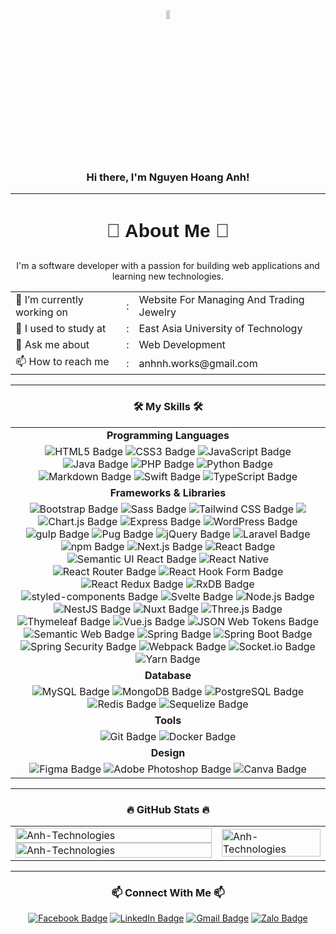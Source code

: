<!--# Hi there, I'm Nguyen Hoang Anh! 👋 ![Vietnam](https://img.shields.io/badge/-Vietnam-DA251D?style=flat&logo=vietnam&logoColor=white)-->
<!------------------------------------------------------------------------------------------->
<div align="center">
    <img src="https://upload.wikimedia.org/wikipedia/commons/thumb/2/21/Flag_of_Vietnam.svg/1200px-Flag_of_Vietnam.svg.png" align="center" width="10%" height="6%">
</div>

<!------------------------------------------------------------------------------------------->
<div>
   <h3 align="center">Hi there, I'm Nguyen Hoang Anh!</h3> 
</div>
<hr>

<!------------------------------------------------------------------------------------------->
<!--## 🚀 About Me 🚀-->
<h3 align="center" style="font-family: Arial, sans-serif; font-size: 30px;">🚀 About Me 🚀</h3>
    <table align="center">
        <p align="center">I'm a software developer with a passion for building web applications and learning new technologies.</p>
        <tr>
            <td>🔭 I’m currently working on</td>
            <td>:</td>
            <td>Website For Managing And Trading Jewelry</td>
        </tr>
        <tr>
            <td>🌱 I used to study at</td>
            <td>:</td>
            <td>East Asia University of Technology</td>
        </tr>
        <tr>
            <td>💬 Ask me about</td>
            <td>:</td>
            <td>Web Development</td>
        </tr>
        <tr>
            <td>📫 How to reach me</td>
            <td>:</td>
            <td>anhnh.works@gmail.com</td>
        </tr>
    </table>
<hr>

<!------------------------------------------------------------------------------------------->
<!--## 🛠️ My Skills 🛠️-->
<h3 align="center">🛠️ My Skills 🛠️</h3>
    <table style="width:100%;" align="center">
        <tbody>
            <!-- Programming Languages -->
            <tr>
     		    <td align="center"><b>Programming Languages</b></td>
     	    </tr>
            <tr>
                <td align="center">
                    <img src="https://img.shields.io/badge/HTML5-E34F26?logo=html5&logoColor=fff&style=for-the-badge" alt="HTML5 Badge">
                    <img src="https://img.shields.io/badge/CSS3-1572B6?logo=css3&logoColor=fff&style=for-the-badge" alt="CSS3 Badge">
                    <img src="https://img.shields.io/badge/JavaScript-F7DF1E?logo=javascript&logoColor=000&style=for-the-badge" alt="JavaScript Badge">
                    <img src="https://img.shields.io/badge/java-%23ED8B00.svg?logo=java&logoColor=white&style=for-the-badge" alt="Java Badge">
                    <img src="https://img.shields.io/badge/PHP-777BB4?logo=php&logoColor=fff&style=for-the-badge" alt="PHP Badge">
                    <img src="https://img.shields.io/badge/python-3670A0?logo=python&logoColor=ffdd54&style=for-the-badge" alt="Python Badge">
                    <img src="https://img.shields.io/badge/Markdown-000?logo=markdown&logoColor=fff&style=for-the-badge" alt="Markdown Badge">
                    <img src="https://img.shields.io/badge/Swift-F05138?logo=swift&logoColor=fff&style=for-the-badge" alt="Swift Badge">
                    <img src="https://img.shields.io/badge/TypeScript-3178C6?logo=typescript&logoColor=fff&style=for-the-badge" alt="TypeScript Badge">
                </td>
            </tr>
            <tr>
     		    <td align="center"><b>Frameworks & Libraries</b></td>
     	    </tr>
            <tr>
                <td align="center">
                    <img src="https://img.shields.io/badge/Bootstrap-7952B3?logo=bootstrap&logoColor=fff&style=for-the-badge" alt="Bootstrap Badge">
                    <img src="https://img.shields.io/badge/Sass-C69?logo=sass&logoColor=fff&style=for-the-badge" alt="Sass Badge">
                    <img src="https://img.shields.io/badge/Tailwind%20CSS-06B6D4?logo=tailwindcss&logoColor=fff&style=for-the-badge" alt="Tailwind CSS Badge">
                    <img src="https://img.shields.io/badge/angular-%23DD0031.svg?logo=angular&logoColor=white&style=for-the-badge">
                    <img src="https://img.shields.io/badge/Chart.js-FF6384?logo=chartdotjs&logoColor=fff&style=for-the-badge" alt="Chart.js Badge">
                    <img src="https://img.shields.io/badge/Express-000?logo=express&logoColor=fff&style=for-the-badge" alt="Express Badge">
                    <img src="https://img.shields.io/badge/WordPress-21759B?logo=wordpress&logoColor=fff&style=for-the-badge" alt="WordPress Badge">
                    <img src="https://img.shields.io/badge/gulp-CF4647?logo=gulp&logoColor=fff&style=for-the-badge" alt="gulp Badge">
                    <img src="https://img.shields.io/badge/Pug-FFF?logo=pug&logoColor=A86454&style=for-the-badge" alt="Pug Badge">
                    <img src="https://img.shields.io/badge/jQuery-0769AD?logo=jquery&logoColor=fff&style=for-the-badge" alt="jQuery Badge">
                    <img src="https://img.shields.io/badge/Laravel-FF2D20?logo=laravel&logoColor=fff&style=for-the-badge" alt="Laravel Badge">
                    <img src="https://img.shields.io/badge/npm-CB3837?logo=npm&logoColor=fff&style=for-the-badge" alt="npm Badge">
                    <img src="https://img.shields.io/badge/Next.js-000?logo=nextdotjs&logoColor=fff&style=for-the-badge" alt="Next.js Badge">
                    <img src="https://img.shields.io/badge/react-%2320232a.svg?logo=react&logoColor=%2361DAFB&style=for-the-badge" alt="React Badge">
                    <img src="https://img.shields.io/badge/Semantic%20UI%20React-35BDB2?logo=semanticuireact&logoColor=fff&style=for-the-badge" alt="Semantic UI React Badge">
                    <img src="https://img.shields.io/badge/react_native-%2320232a.svg?logo=react&logoColor=%2361DAFB&style=for-the-badge" alt="React Native">
                    <img src="https://img.shields.io/badge/React%20Router-CA4245?logo=reactrouter&logoColor=fff&style=for-the-badge" alt="React Router Badge">
                    <img src="https://img.shields.io/badge/React%20Hook%20Form-EC5990?logo=reacthookform&logoColor=fff&style=for-the-badge" alt="React Hook Form Badge">
                    <img src="https://img.shields.io/badge/redux-%23593d88.svg?logo=redux&logoColor=white&style=for-the-badge" alt="React Redux Badge">
                    <img src="https://img.shields.io/badge/rxjs-%23B7178C.svg?logo=reactivex&logoColor=white&style=for-the-badge" alt="RxDB Badge">
                    <img src="https://img.shields.io/badge/styled--components-DB7093?logo=styledcomponents&logoColor=fff&style=for-the-badge" alt="styled-components Badge">
                    <img src="https://img.shields.io/badge/Svelte-FF3E00?logo=svelte&logoColor=fff&style=for-the-badge" alt="Svelte Badge">
                    <img src="https://img.shields.io/badge/Node.js-5FA04E?logo=nodedotjs&logoColor=fff&style=for-the-badge" alt="Node.js Badge">
                    <img src="https://img.shields.io/badge/NestJS-E0234E?logo=nestjs&logoColor=fff&style=for-the-badge" alt="NestJS Badge">
                    <img src="https://img.shields.io/badge/Nuxt-black?logo=nuxt.js&logoColor=white&style=for-the-badge" alt="Nuxt Badge">
                    <img src="https://img.shields.io/badge/Three.js-000?logo=threedotjs&logoColor=fff&style=for-the-badge" alt="Three.js Badge">
                    <img src="https://img.shields.io/badge/Thymeleaf-%23005C0F.svg?logo=Thymeleaf&logoColor=white&style=for-the-badge" alt="Thymeleaf Badge">
                    <img src="https://img.shields.io/badge/vuejs-%2335495e.svg?logo=vuedotjs&logoColor=%234FC08D&style=for-the-badge" alt="Vue.js Badge">
                    <img src="https://img.shields.io/badge/JSON%20Web%20Tokens-000?logo=jsonwebtokens&logoColor=fff&style=for-the-badge" alt="JSON Web Tokens Badge">
                    <img src="https://img.shields.io/badge/Semantic%20Web-005A9C?logo=semanticweb&logoColor=fff&style=for-the-badge" alt="Semantic Web Badge">
                    <img src="https://img.shields.io/badge/Spring-6DB33F?logo=spring&logoColor=fff&style=for-the-badge" alt="Spring Badge">
                    <img src="https://img.shields.io/badge/Spring%20Boot-6DB33F?logo=springboot&logoColor=fff&style=for-the-badge" alt="Spring Boot Badge">
                    <img src="https://img.shields.io/badge/Spring%20Security-6DB33F?logo=springsecurity&logoColor=fff&style=for-the-badge" alt="Spring Security Badge">
                    <img src="https://img.shields.io/badge/Webpack-8DD6F9?logo=webpack&logoColor=000&style=for-the-badge" alt="Webpack Badge">
                    <img src="https://img.shields.io/badge/Socket.io-010101?logo=socketdotio&logoColor=fff&style=for-the-badge" alt="Socket.io Badge">
                    <img src="https://img.shields.io/badge/Yarn-2C8EBB?logo=yarn&logoColor=fff&style=for-the-badge" alt="Yarn Badge">
                </td>
            </tr>
            <tr>
     		    <td align="center"><b>Database</b></td>
     	    </tr>
            <tr>
                <td align="center">
                    <img src="https://img.shields.io/badge/MySQL-4479A1?logo=mysql&logoColor=fff&style=for-the-badge" alt="MySQL Badge">
                    <img src="https://img.shields.io/badge/MongoDB-47A248?logo=mongodb&logoColor=fff&style=for-the-badge" alt="MongoDB Badge">
                    <img src="https://img.shields.io/badge/PostgreSQL-4169E1?logo=postgresql&logoColor=fff&style=for-the-badge" alt="PostgreSQL Badge">
                    <img src="https://img.shields.io/badge/redis-%23DD0031.svg?logo=redis&logoColor=white&style=for-the-badge" alt="Redis Badge">
                    <img src="https://img.shields.io/badge/Sequelize-52B0E7?logo=sequelize&logoColor=fff&style=for-the-badge" alt="Sequelize Badge">
                </td>
            </tr>
            <tr>
     		    <td align="center"><b>Tools</b></td>
     	    </tr>
            <tr>
                <td align="center">
                    <img src="https://img.shields.io/badge/Git-F05032?logo=git&logoColor=fff&style=for-the-badge" alt="Git Badge">
                    <img src="https://img.shields.io/badge/Docker-2496ED?logo=docker&logoColor=fff&style=for-the-badge" alt="Docker Badge">
                </td>
            </tr>
            <tr>
     		    <td align="center"><b>Design</b></td>
     	    </tr>
            <tr>
                <td align="center">
                    <img src="https://img.shields.io/badge/Figma-F24E1E?logo=figma&logoColor=fff&style=for-the-badge" alt="Figma Badge">
                    <img src="https://img.shields.io/badge/Adobe%20Photoshop-31A8FF?logo=adobephotoshop&logoColor=fff&style=for-the-badge" alt="Adobe Photoshop Badge">
                    <img src="https://img.shields.io/badge/Canva-00C4CC?logo=canva&logoColor=fff&style=for-the-badge" alt="Canva Badge">
                </td>
            </tr>
        </tbody>
    </table>
<hr>

<!------------------------------------------------------------------------------------------->
<!--## 🔥 GitHub Stats 🔥-->
<h3 align="center">🔥 GitHub Stats 🔥</h3>
<table style="width:100%;">
          <tr>
              <td>
                  <image align="center" width="100%" src="https://github-readme-stats.vercel.app/api/top-langs/?username=AnhTechnologies&layout=compact&theme=tokyonight"alt="Anh-Technologies"></image>
                  <image align="center" width="100%" src="https://github-readme-stats.vercel.app/api?username=AnhTechnologies&show_icons=true&theme=tokyonight" alt="Anh-Technologies"></image>
              </td>
              <td>
                  <image src="https://cdn.dribbble.com/users/1059583/screenshots/4171367/coding-freak.gif" alt="Anh-Technologies" width="100%"></image>
              </td>
          </tr>
</table>
<hr>

<!------------------------------------------------------------------------------------------->
<!--## 📫 Connect With Me 📫-->
<h3 align="center">📫 Connect With Me 📫</h3>
<div align="center">
    <a href="https://www.facebook.com/anhtech21" alt=""><img src="https://img.shields.io/badge/Facebook-0866FF?logo=facebook&logoColor=fff&style=for-the-badge" alt="Facebook Badge"></a>
    <a href="https://www.linkedin.com/in/AnhTechnologies"><img src="https://img.shields.io/badge/LinkedIn-0A66C2?logo=linkedin&logoColor=fff&style=for-the-badge" alt="LinkedIn Badge"></a>
    <a href="mailto:anhnh.works.com"><img src="https://img.shields.io/badge/Gmail-EA4335?logo=gmail&logoColor=fff&style=for-the-badge" alt="Gmail Badge"></a> 
    <a href="https://zalo.me/84779363295"><img src="https://img.shields.io/badge/Zalo-0068FF?logo=zalo&logoColor=fff&style=for-the-badge" alt="Zalo Badge"></a>
</div>

